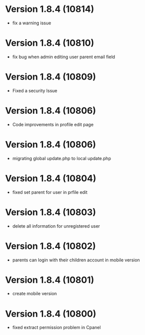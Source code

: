 # Version 1.8.4 (10814)
- fix a warning issue

# Version 1.8.4 (10810)
- fix bug when admin editing user parent email field

# Version 1.8.4 (10809)
- Fixed a security Issue

# Version 1.8.4 (10806)
- Code improvements in profile edit page

# Version 1.8.4 (10806)
- migrating global update.php to local update.php

# Version 1.8.4 (10804)
- fixed set parent for user in prfile edit

# Version 1.8.4 (10803)
- delete all information for unregistered user

# Version 1.8.4 (10802)
- parents can login with their children account in mobile version

# Version 1.8.4 (10801)
- create mobile version

# Version 1.8.4 (10800)
- fixed extract permission problem in Cpanel
